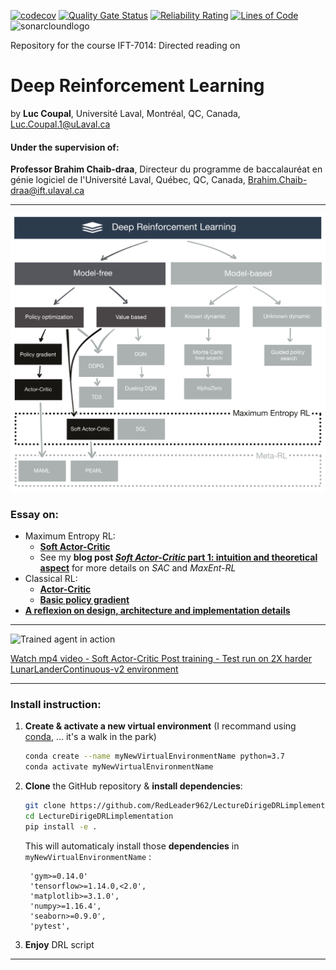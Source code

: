 [![codecov](https://codecov.io/gh/RedLeader962/LectureDirigeDRLimplementation/branch/master/graph/badge.svg)](https://codecov.io/gh/RedLeader962/LectureDirigeDRLimplementation)
[![Quality Gate Status](https://sonarcloud.io/api/project_badges/measure?project=RedLeader962_LectureDirigeDRLimplementation&metric=alert_status)](https://sonarcloud.io/dashboard?id=RedLeader962_LectureDirigeDRLimplementation)
[![Reliability Rating](https://sonarcloud.io/api/project_badges/measure?project=RedLeader962_LectureDirigeDRLimplementation&metric=reliability_rating)](https://sonarcloud.io/dashboard?id=RedLeader962_LectureDirigeDRLimplementation)
[![Lines of Code](https://sonarcloud.io/api/project_badges/measure?project=RedLeader962_LectureDirigeDRLimplementation&metric=ncloc)](https://sonarcloud.io/dashboard?id=RedLeader962_LectureDirigeDRLimplementation)
<img src=https://sonarcloud.io/images/project_badges/sonarcloud-white.svg alt="sonarcloundlogo" width="90">

Repository for the course IFT-7014: Directed reading on
# Deep Reinforcement Learning 

by **Luc Coupal**,
Université Laval,
Montréal, QC, Canada,
[Luc.Coupal.1@uLaval.ca](Luc.Coupal.1@uLaval.ca) 

#### Under the supervision of:

**Professor Brahim Chaib-draa**,
Directeur du programme de baccalauréat en génie logiciel de l'Université Laval,
Québec, QC, Canada,
[Brahim.Chaib-draa@ift.ulaval.ca](Brahim.Chaib-draa@ift.ulaval.ca)

---
![TaxonomyActorCritic](./visual/TaxonomyDRLgithub.png) 


### Essay on:
- Maximum Entropy RL:
  - **[Soft Actor-Critic](DRLimplementation/SoftActorCritic)**
  - See my **blog post [_Soft Actor-Critic_ part 1: intuition and theoretical aspect](https://redleader962.github.io/blog/2020/SAC-part-1-distillarized/)** for more details on _SAC_ and _MaxEnt-RL_
- Classical RL:
  - **[Actor-Critic](DRLimplementation/ActorCritic)**
  - **[Basic policy gradient](DRLimplementation/BasicPolicyGradient)**
- **[A reflexion on design, architecture and implementation details](https://github.com/RedLeader962/LectureDirigeDRLimplementation/raw/master/Reflexion_on_design_and_architecture_LucCoupal_v1-1.pdf)**

---

![Trained agent in action](video/SAC_video/SAC_gif/SAC_postTraining_testOnHardLunar540p24fps.gif)

[Watch mp4 video - Soft Actor-Critic Post training - Test run on 2X harder LunarLanderContinuous-v2 environment](video/SAC_video/SAC_postTraining_testOnHardLunar540p.mp4) 

---
    
### Install instruction:
1) **Create & activate a new virtual environment** (I recommand using [conda](https://www.anaconda.com/distribution/), ... it's a walk in the park)
    ```bash
    conda create --name myNewVirtualEnvironmentName python=3.7
    conda activate myNewVirtualEnvironmentName
    ```
2) **Clone** the GitHub repository & **install dependencies**:
    ```bash
    git clone https://github.com/RedLeader962/LectureDirigeDRLimplementation.git
    cd LectureDirigeDRLimplementation
    pip install -e .
    ```
    This will automaticaly install those **dependencies** in `myNewVirtualEnvironmentName` :

        'gym>=0.14.0'
        'tensorflow>=1.14.0,<2.0',
        'matplotlib>=3.1.0',
        'numpy>=1.16.4',
        'seaborn>=0.9.0',
        'pytest',
    
3) **Enjoy** DRL script

---

